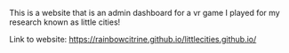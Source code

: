 This is a website that is an admin dashboard for a vr 
game I played for my research known as little cities! 

Link to website: https://rainbowcitrine.github.io/littlecities.github.io/
